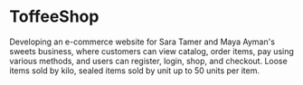# ToffeeShop
Developing an e-commerce website for Sara Tamer and Maya Ayman's sweets business, where customers can view catalog, order items, pay using various methods, and users can register, login, shop, and checkout. Loose items sold by kilo, sealed items sold by unit up to 50 units per item.
